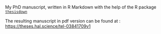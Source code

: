 My PhD manuscript, written in R Markdown with the help of the R package [`thesisdown`](https://github.com/ismayc/thesisdown)

The resulting manuscript in pdf version can be found at : https://theses.hal.science/tel-03841709v1
